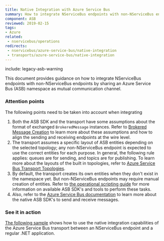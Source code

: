 ```yaml
---
title: Native Integration with Azure Service Bus
summary: How to integrate NServiceBus endpoints with non-NServiceBus endpoints on Azure Service Bus.
component: ASB
reviewed: 2019-02-15
tags:
- Azure
related:
 - nservicebus/operations
redirects:
 - nservicebus/azure-service-bus/native-integration
 - transports/azure-service-bus/native-integration
---
```


include: legacy-asb-warning

This document provides guidance on how to integrate NServiceBus endpoints with non-NServiceBus endpoints by sharing an Azure Service Bus (ASB) namespace as mutual communication channel.


### Attention points

The following points need to be taken into account when integrating

 1. Both the ASB SDK and the transport have some assumptions about the format of exchanged `BrokeredMessage` instances. Refer to [Brokered Message Creation](brokered-message-creation.md) to learn more about these assumptions and how to align the sending and receiving endpoints at the wire level.
 1. The transport assumes a specific layout of ASB entities depending on the selected topology; any non-NServiceBus endpoint is expected to use the correct entities for each purpose. In general, the following rule applies: queues are for sending, and topics are for publishing. To learn more about the layouts of the built in topologies, refer to [Azure Service Bus Transport Topologies](/transports/azure-service-bus/legacy/topologies.md).
 1. By default, the transport creates its own entities when they don't exist in the namespace yet. But non-NServiceBus endpoints may require manual creation of entities. Refer to [the operational scripting guide](operational-scripting.md) for more information on available ASB SDK's and tools to perform these tasks.
 1. Also, refer to the [Azure Service Bus documentation](https://docs.microsoft.com/en-us/azure/service-bus-messaging/) to learn more about the native ASB SDK's to send and receive messages.


### See it in action

[The following sample](/samples/azure/native-integration-asb/) shows how to use the native integration capabilities of the Azure Service Bus transport between an NServiceBus endpoint and a regular .NET application.
